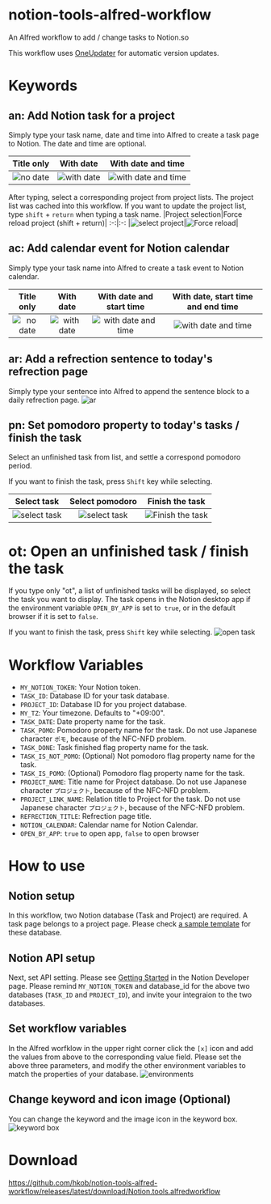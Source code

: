 # notion-tools-alfred-workflow
An Alfred workflow to add / change tasks to Notion.so

This workflow uses [OneUpdater](https://github.com/vitorgalvao/alfred-workflows/tree/master/OneUpdater) for automatic version updates.

# Keywords

## an: Add Notion task for a project

Simply type your task name, date and time into Alfred to create a task page to Notion.
The date and time are optional.

Title only|With date|With date and time|
:-:|:-:|:-:
|![no date](an1.png)|![with date](an2.png)|![with date and time](an3.png)|

After typing, select a corresponding project from project lists.
The project list was cached into this workflow.
If you want to update the project list, type `shift` + `return` when typing a task name.
|Project selection|Force reload project (shift + return)|
:-:|:-:
|![select project](selectProjects.png)|![Force reload](an4.png)|

## ac: Add calendar event for Notion calendar

Simply type your task name into Alfred to create a task event to Notion calendar.

Title only|With date|With date and start time|With date, start time and end time|
:-:|:-:|:-:|:-:
|![no date](ac1.png)|![with date](ac2.png)|![with date and time](ac3.png)|![with date and time](ac4.png)|

## ar: Add a refrection sentence to today's refrection page

Simply type your sentence into Alfred to append the sentence block to a daily refrection page.
![ar](ar.png)

## pn: Set pomodoro property to today's tasks / finish the task

Select an unfinished task from list, and settle a correspond pomodoro period.

If you want to finish the task, press `Shift` key while selecting.

Select task|Select pomodoro|Finish the task|
:-:|:-:|:-:
|![select task](pn1.png)|![select task](pn2.png)|![Finish the task](pn3.png)

# ot: Open an unfinished task / finish the task

If you type only "ot", a list of unfinished tasks will be displayed, so select the task you want to display.
The task opens in the Notion desktop app if the environment variable `OPEN_BY_APP` is set to` true`, or in the default browser if it is set to `false`.

If you want to finish the task, press `Shift` key while selecting.
![open task](ot.png)

# Workflow Variables

- `MY_NOTION_TOKEN`: Your Notion token.
- `TASK_ID`: Database ID for your task database.
- `PROJECT_ID`: Database ID for you project database.
- `MY_TZ`: Your timezone.  Defaults to "+09:00".
- `TASK_DATE`: Date property name for the task.
- `TASK_POMO`: Pomodoro property name for the task.  Do not use Japanese character `ポモ`, because of the NFC-NFD problem.
- `TASK_DONE`: Task finished flag property name for the task.
- `TASK_IS_NOT_POMO`: (Optional) Not pomodoro flag property name for the task.
- `TASK_IS_POMO`: (Optional) Pomodoro flag property name for the task.
- `PROJECT_NAME`: Title name for Project database.  Do not use Japanese character `プロジェクト`, because of the NFC-NFD problem.
- `PROJECT_LINK_NAME`: Relation title to Project for the task.  Do not use Japanese character `プロジェクト`, because of the NFC-NFD problem.
- `REFRECTION_TITLE`: Refrection page title.
- `NOTION_CALENDAR`: Calendar name for Notion Calendar.
- `OPEN_BY_APP`: `true` to open app, `false` to open browser

# How to use

## Notion setup

In this workflow, two Notion database (Task and Project) are required.
A task page belongs to a project page.
Please check [a sample template](https://www.notion.so/Sample-database-for-notion-tools-alfred-workflow-5b5556f7fec84468ad1e4fe2bdea2db3) for these database.

## Notion API setup

Next, set API setting.  Please see [Getting Started](https://developers.notion.com/docs/getting-started) in the Notion Developer page.
Please remind `MY_NOTION_TOKEN` and database_id for the above two databases (`TASK_ID` and `PROJECT_ID`), and invite your integraion to the two databases.

## Set workflow variables

In the Alfred worfklow in the upper right corner click the `[x]` icon and add the values from above to the corresponding value field.
Please set the above three parameters, and modify the other environment variables to match the properties of your database.
![environments](environments.png)

## Change keyword and icon image (Optional)

You can change the keyword and the image icon in the keyword box.
![keyword box](keyword.png)

# Download

https://github.com/hkob/notion-tools-alfred-workflow/releases/latest/download/Notion.tools.alfredworkflow


